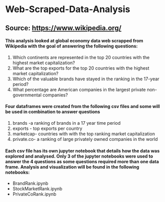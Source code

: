 # Web-Scraped-Data-Analysis
## Source: https://www.wikipedia.org/
#### This analysis looked at global economy data web scrapped from Wikipedia with the goal of answering the following questions:
1.	Which continents are represented in the top 20 countries with the highest market capitalization?
2.	What are the top exports for the top 20 countries with the highest market capitalization?
3.	Which of the valuable brands have stayed in the ranking in the 17-year period?
4.	What percentage are American companies in the largest private non-governmental companies?

#### Four dataframes were created from the following csv files and some will be used in combination to answer questions
1. brands -a ranking of brands in a 17 year time period
2. exports - top exports per country
3. marketcap- countries with with the top ranking market capitalization
4. private.co- a ranking of large privately owned companies in the world

#### Each csv file has its own jupyter notebook that details how the data was explored and analysed. Only 3 of the jupyter notebooks were used to answer the 4 questions as some questions required more than one data frame. Analysis and visualization will be found in the following notebooks:
* BrandRank.ipynb
* StockMarketRank.ipynb
* PrivateCoRank.ipynb
  
